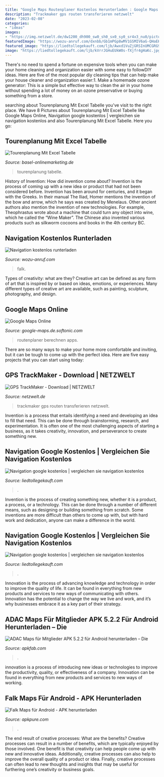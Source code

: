 ```yaml
---
title: "Google Maps Routenplaner Kostenlos Herunterladen : Google Maps Online"
description: "Trackmaker gps routen transferieren netzwelt"
date: "2023-02-08"
categories:
- "ideas"
images:
- "https://img.netzwelt.de/dw1200_dh900_sw0_sh0_sx0_sy0_sr4x3_nu0/picture/original/2020/08/routen-google-maps-lassen-programm-transferieren-283062.jpeg"
featuredImage: "https://wozu-anruf.com/dxnbb/Gb1mPGp8wMV1GSMIV6aG-QHaEK.jpg"
featured_image: "https://liedtollegekauft.com/ljb/Awxd1VuZjGRSInUMCGRG9AHaEK.jpg"
image: "https://liedtollegekauft.com/ljb/kVrrJGHuEUkW0s-fXjfr4gHaKc.jpg"
---
```



There's no need to spend a fortune on expensive tools when you can make your home cleaning and organization easier with some easy to followDIY ideas. Here are five of the most popular diy cleaning tips that can help make your house cleaner and organization easier:1. Make a homemade ozone generator: This is a simple but effective way to clean the air in your home without spending a lot of money on an ozone preservative or buying something from a store.

	

		
searching about Tourenplanung Mit Excel Tabelle you've visit to the right place. We have 8 Pictures about Tourenplanung Mit Excel Tabelle like Google Maps Online, Navigation google kostenlos | vergleichen sie navigation kostenlos and also Tourenplanung Mit Excel Tabelle. Here you go:
		
    
## Tourenplanung Mit Excel Tabelle

<img loading=lazy src="https://basel-onlinemarketing.de/data/tourenplanung-mit-excel-tabelle-1.jpg" onerror="this.onerror=null;this.src='https://tse2.mm.bing.net/th?id=OIP.T43EydWWqW90WNYBEYzaIwHaFj&amp;pid=15.1';" alt="Tourenplanung Mit Excel Tabelle">

_Source: basel-onlinemarketing.de_

>tourenplanung tabelle. 

	

History of Invention: How did invention come about?
Invention is the process of coming up with a new idea or product that had not been considered before. Invention has been around for centuries, and it began with the Greeks. In their manual The Iliad, Homer mentions the invention of the bow and arrow, which he says was created by Menelaus. Other ancient authors also mention the invention of new technologies. For example, Theophrastus wrote about a machine that could turn any object into wine, which he called the “Wine Maker”. The Chinese also invented various products such as silkworm cocoons and books in the 4th century BC.

    
## Navigation Kostenlos Runterladen

<img loading=lazy src="https://wozu-anruf.com/dxnbb/Gb1mPGp8wMV1GSMIV6aG-QHaEK.jpg" onerror="this.onerror=null;this.src='https://tse1.mm.bing.net/th?id=OIP.fTl7O0psu1_gygWZObIAjgAAAA&amp;pid=15.1';" alt="Navigation kostenlos runterladen">

_Source: wozu-anruf.com_

>falk. 

	

Types of creativity: what are they?
Creative art can be defined as any form of art that is inspired by or based on ideas, emotions, or experiences. Many different types of creative art are available, such as painting, sculpture, photography, and design.

    
## Google Maps Online

<img loading=lazy src="https://images.sftcdn.net/images/t_app-cover-l,f_auto/p/4b9670ce-96d3-11e6-a7f0-00163ec9f5fa/2122156134/google-maps-google maps 2.png" onerror="this.onerror=null;this.src='https://tse3.mm.bing.net/th?id=OIP.exxRgc81gG5HS55-Zzp5UwHaET&amp;pid=15.1';" alt="Google Maps Online">

_Source: google-maps.de.softonic.com_

>routenplaner berechnen apps. 

	

There are so many ways to make your home more comfortable and inviting, but it can be tough to come up with the perfect idea. Here are five easy projects that you can start using today: 

    
## GPS TrackMaker - Download | NETZWELT

<img loading=lazy src="https://img.netzwelt.de/dw1200_dh900_sw0_sh0_sx0_sy0_sr4x3_nu0/picture/original/2020/08/routen-google-maps-lassen-programm-transferieren-283062.jpeg" onerror="this.onerror=null;this.src='https://tse4.mm.bing.net/th?id=OIP.-dQrT9tRQPom3jmcRmqI-wHaFj&amp;pid=15.1';" alt="GPS TrackMaker - Download | NETZWELT">

_Source: netzwelt.de_

>trackmaker gps routen transferieren netzwelt. 

	

Invention is a process that entails identifying a need and developing an idea to fill that need. This can be done through brainstorming, research, and experimentation. It is often one of the most challenging aspects of starting a business, as it takes creativity, innovation, and perseverance to create something new.

    
## Navigation Google Kostenlos | Vergleichen Sie Navigation Kostenlos

<img loading=lazy src="https://liedtollegekauft.com/ljb/kVrrJGHuEUkW0s-fXjfr4gHaKc.jpg" onerror="this.onerror=null;this.src='https://tse1.mm.bing.net/th?id=OIP.lr2p5J4U0gt3eOhsNluwKAAAAA&amp;pid=15.1';" alt="Navigation google kostenlos | vergleichen sie navigation kostenlos">

_Source: liedtollegekauft.com_

>. 

	

Invention is the process of creating something new, whether it is a product, a process, or a technology. This can be done through a number of different means, such as designing or building something from scratch. Some inventions are more difficult than others to come up with, but with hard work and dedication, anyone can make a difference in the world.

    
## Navigation Google Kostenlos | Vergleichen Sie Navigation Kostenlos

<img loading=lazy src="https://liedtollegekauft.com/ljb/Awxd1VuZjGRSInUMCGRG9AHaEK.jpg" onerror="this.onerror=null;this.src='https://tse3.mm.bing.net/th?id=OIP.s8DmXJJ1WxM2196P3-KOcwAAAA&amp;pid=15.1';" alt="Navigation google kostenlos | vergleichen sie navigation kostenlos">

_Source: liedtollegekauft.com_

>. 

	

Innovation is the process of advancing knowledge and technology in order to improve the quality of life. It can be found in everything from new products and services to new ways of communicating with others. Innovation has the potential to change the way we live and work, and it’s why businesses embrace it as a key part of their strategy.

    
## ADAC Maps Für Mitglieder APK 5.2.2 Für Android Herunterladen – Die

<img loading=lazy src="https://image.winudf.com/v2/image1/Y29tLnB0dmFnLmFuZHJvaWQuYWRhY21hcGZvcm1lbWJlcnNfc2NyZWVuXzRfMTU0NTQzMTE3OF8wNjM/screen-4.jpg?fakeurl=1" onerror="this.onerror=null;this.src='https://tse1.mm.bing.net/th?id=OIP.uWlJrOCSd796TfOnuCvRTQHaNK&amp;pid=15.1';" alt="ADAC Maps für Mitglieder APK 5.2.2 für Android herunterladen – Die">

_Source: apkfab.com_

>. 

	

innovation is a process of introducing new ideas or technologies to improve the productivity, quality, or effectiveness of a company. Innovation can be found in everything from new products and services to new ways of working. 

    
## Falk Maps Für Android - APK Herunterladen

<img loading=lazy src="https://image.winudf.com/v2/image1/ZGUuZmFsay5tYXBzX3NjcmVlbl9kZS1ERV8xXzE1NzA3ODQwNTZfMDU3/screen-1.jpg?fakeurl=1&amp;type=.jpg" onerror="this.onerror=null;this.src='https://tse1.mm.bing.net/th?id=OIP.AkEtGlMvzugFXVxBBmmoYAHaNL&amp;pid=15.1';" alt="Falk Maps für Android - APK herunterladen">

_Source: apkpure.com_

>. 

	

The end result of creative processes: What are the benefits?
Creative processes can result in a number of benefits, which are typically enjoyed by those involved. One benefit is that creativity can help people come up with new and innovative ideas. Additionally, creative processes can also help to improve the overall quality of a product or idea. Finally, creative processes can often lead to new thoughts and insights that may be useful for furthering one’s creativity or business goals.


